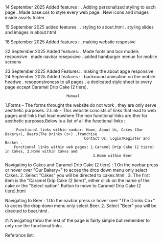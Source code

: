 14 September 2025 
Added features :
. Adding personalized styling to each page
. Made base.css to style every web page
. New icons and images inside assets folder

15 September 2025
added features :
. styling to about.html
. styling slides and images in about.html

18 September 2025
Added features :
. making website resposive

22 September 2025
Added features:
. Made fonts and box models responsive
. made navbar reseposive 
. added hamburger menue for mobile screens

23 September 2025
Added Features:
. making the about apge responsive
24 September 2025
Added features :
. backround animation on the mobile headwe
. resoponsiveness to all pages
. a dedicated style sheet to every page eccept Caramel Drip Cake (2 tiere).


                                Manual
1.Forms - The forms throught the website do not work , they are only serve aesthetic purposes.
2.Link - This website concists of links that lead to web pages and links that lead nowhere.The non functional links 
are ther for aesthetic purposes.Below is a list of all the functional links :

         Functional links within navbar: Home, About Us, Cakes (Our Bakery+), Beers(The Drinks Co+) ,franchise
                                        Contact Us, Login/Register and Basket .
        Functional links within web pages: 1.Caramel Drip Cake (2 tiere) in Cakes, 2.Home within Cakes and
                                            3.Home within Beer

Navigating to Cakes and Caramel Drip Cake (2 tiere) :
        1.On the navbar press or hover over  "Our Bakery+" to acces the drop down menu only select Cakes.
        2. Select "Cakes" you will be directed to cakes.html .
        3. The first item is the "Caramel Drip Cake (2 tiere)", either click on the name
            of the cake or the "Select option" Button to move to Caramel Drip Cake (2 tiere).html

Navigating to Beer :
        1.On the navbar press  or hover over  "The Drinks Co+" to acces the drop down menu only select Beer.
        2. Select "Beer" you will be directed to beer.html .

#: Navigating throu the rest of the page is fairly simple but remember to only use the functional links.

Referance list:

        
